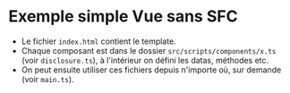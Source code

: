 # Exemple simple Vue sans SFC

- Le fichier `index.html` contient le template.
- Chaque composant est dans le dossier `src/scripts/components/x.ts` (voir `disclosure.ts`), à l'intérieur on défini les datas, méthodes etc.
- On peut ensuite utiliser ces fichiers depuis n'importe où, sur demande (voir `main.ts`).
